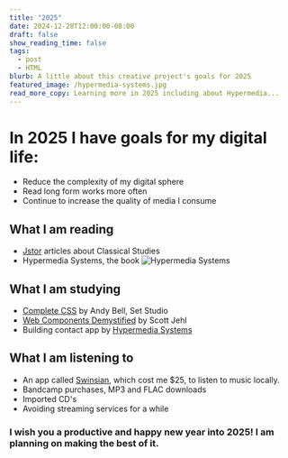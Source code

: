 ```yaml
---
title: "2025"
date: 2024-12-28T12:00:00-08:00
draft: false
show_reading_time: false
tags:
  - post
  - HTML
blurb: A little about this creative project's goals for 2025
featured_image: /hypermedia-systems.jpg   
read_more_copy: Learning more in 2025 including about Hypermedia...
---
```


# In 2025 I have goals for my digital life:

* Reduce the complexity of my digital sphere
* Read long form works more often
* Continue to increase the quality of media I consume

## What I am reading

* [Jstor](https://www.jstor.org/) articles about Classical Studies
* Hypermedia Systems, the book ![Hypermedia Systems](/hypermedia-systems.jpg)

## What I am studying

* [Complete CSS](https://piccalil.li/) by Andy Bell, Set Studio
* [Web Components Demystified](https://scottjehl.com/learn/webcomponentsdemystified/) by Scott Jehl
* Building contact app by [Hypermedia Systems](https://hypermedia.systems/)

## What I am listening to

* An app called [Swinsian](https://swinsian.com/), which cost me $25, to listen to music locally.
* Bandcamp purchases, MP3 and FLAC downloads
* Imported CD's
* Avoiding streaming services for a while

### I wish you a productive and happy new year into 2025! I am planning on making the best of it.

